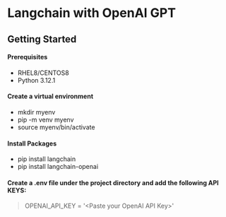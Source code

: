 # Langchain with OpenAI GPT

## Getting Started

#### Prerequisites
- RHEL8/CENTOS8
- Python 3.12.1

#### Create a virtual environment
- mkdir myenv
- pip -m venv myenv
- source myenv/bin/activate

#### Install Packages 
- pip install langchain
- pip install langchain-openai 

#### Create a .env file under the project directory and add the following API KEYS:
> OPENAI_API_KEY = '\<Paste your OpenAI API Key>\'
